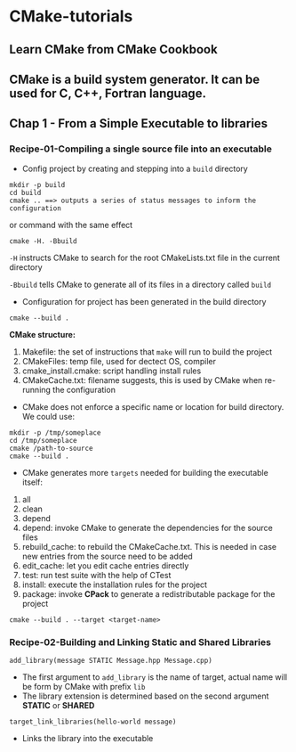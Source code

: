 # CMake-tutorials
Learn CMake from CMake Cookbook
---
CMake is a build system generator. It can be used for C, C++, Fortran language.
---
## Chap 1 - From a Simple Executable to libraries

### Recipe-01-Compiling a single source file into an executable
- Config project by creating and stepping into a `build` directory
```
mkdir -p build 
cd build
cmake .. ==> outputs a series of status messages to inform the configuration
```
or command with the same effect
```
cmake -H. -Bbuild
```

`-H` instructs CMake to search for the root CMakeLists.txt file in the current directory

`-Bbuild` tells CMake to generate all of its files in a directory called `build`


- Configuration for project has been generated in the build directory
```
cmake --build .
```

**CMake structure:**
1. Makefile: the set of instructions that `make` will run to build the project
2. CMakeFiles: temp file, used for dectect OS, compiler
3. cmake_install.cmake: script handling install rules
4. CMakeCache.txt: filename suggests, this is used by CMake when re-running the configuration

- CMake does not enforce a specific name or location for build directory. We could use:
```
mkdir -p /tmp/someplace
cd /tmp/someplace
cmake /path-to-source
cmake --build .
```

- CMake generates more `targets` needed for building the executable itself:
1. all
2. clean
3. depend
4. depend: invoke CMake to generate the dependencies for the source files
5. rebuild_cache: to rebuild the CMakeCache.txt. This is needed in case new entries from the source need to be added
6. edit_cache: let you edit cache entries directly
7. test: run test suite with the help of CTest
8. install: execute the installation rules for the project
9. package: invoke **CPack** to generate a redistributable package for the project
```
cmake --build . --target <target-name>
```
### Recipe-02-Building and Linking Static and Shared Libraries

```
add_library(message STATIC Message.hpp Message.cpp)
```
- The first argument to `add_library` is the name of target, actual name will be form by CMake with prefix `lib`
- The library extension is determined based on the second argument **STATIC** or **SHARED** 

```
target_link_libraries(hello-world message)
```
- Links the library into the executable